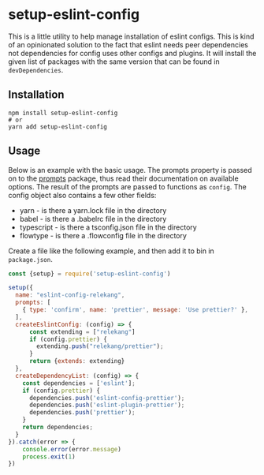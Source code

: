 # setup-eslint-config

This is a little utility to help manage installation of eslint configs. This
is kind of an opinionated solution to the fact that eslint needs peer dependencies
not dependencies for config uses other configs and plugins. It will install
the given list of packages with the same version that can be found in
`devDependencies`.

## Installation

```
npm install setup-eslint-config
# or
yarn add setup-eslint-config
```

## Usage

Below is an example with the basic usage. The prompts property is passed on to 
the [prompts][] package, thus read their documentation on available options.
The result of the prompts are passed to functions as `config`. The config object
also contains a few other fields:

* yarn - is there a yarn.lock file in the directory
* babel - is there a .babelrc file in the directory
* typescript - is there a tsconfig.json file in the directory
* flowtype - is there a .flowconfig file in the directory

Create a file like the following example, and then add it to bin in `package.json`.

```javascript
const {setup} = require('setup-eslint-config')

setup({
  name: "eslint-config-relekang",
  prompts: [
    { type: 'confirm', name: 'prettier', message: 'Use prettier?' },
  ],
  createEslintConfig: (config) => {
      const extending = ["relekang"]
      if (config.prettier) {
        extending.push("relekang/prettier");
      }
      return {extends: extending}
  },
  createDependencyList: (config) => {
    const dependencies = ['eslint'];
    if (config.prettier) {
      dependencies.push('eslint-config-prettier');
      dependencies.push('eslint-plugin-prettier');
      dependencies.push('prettier');
    }
    return dependencies;
  }
}).catch(error => {
    console.error(error.message)
    process.exit(1)
})
```

[prompts]: https://www.npmjs.com/package/prompts
